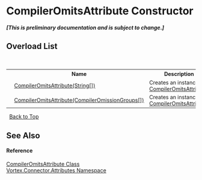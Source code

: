 # CompilerOmitsAttribute Constructor 
 _**\[This is preliminary documentation and is subject to change.\]**_


## Overload List
&nbsp;<table><tr><th></th><th>Name</th><th>Description</th></tr><tr><td>![Public method](media/pubmethod.gif "Public method")</td><td><a href="M_Vortex_Connector_Attributes_CompilerOmitsAttribute__ctor.md">CompilerOmitsAttribute(String[])</a></td><td>
Creates an instance of <a href="T_Vortex_Connector_Attributes_CompilerOmitsAttribute.md">CompilerOmitsAttribute</a>.</td></tr><tr><td>![Public method](media/pubmethod.gif "Public method")</td><td><a href="M_Vortex_Connector_Attributes_CompilerOmitsAttribute__ctor_1.md">CompilerOmitsAttribute(CompilerOmissionGroups[])</a></td><td>
Creates an instance of <a href="T_Vortex_Connector_Attributes_CompilerOmitsAttribute.md">CompilerOmitsAttribute</a>.</td></tr></table>&nbsp;
<a href="#compileromitsattribute-constructor">Back to Top</a>

## See Also


#### Reference
<a href="T_Vortex_Connector_Attributes_CompilerOmitsAttribute.md">CompilerOmitsAttribute Class</a><br /><a href="N_Vortex_Connector_Attributes.md">Vortex.Connector.Attributes Namespace</a><br />
